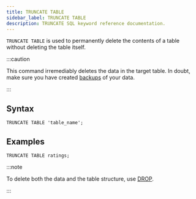 ```yaml
---
title: TRUNCATE TABLE
sidebar_label: TRUNCATE TABLE
description: TRUNCATE SQL keyword reference documentation.
---
```


`TRUNCATE TABLE` is used to permanently delete the contents of a table without
deleting the table itself.

:::caution

This command irremediably deletes the data in the target table. In doubt, make
sure you have created [backups](/docs/reference/sql/backup/) of your data.

:::

## Syntax

```questdb-sql
TRUNCATE TABLE 'table_name';
```

## Examples

```questdb-sql
TRUNCATE TABLE ratings;
```

:::note

To delete both the data and the table structure, use
[DROP](/docs/reference/sql/drop/).

:::

